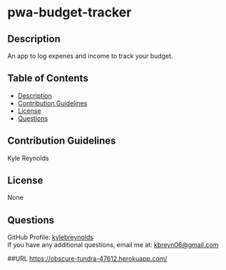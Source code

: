 # pwa-budget-tracker


  ## Description
  An app to log expenes and income to track your budget.

  ## Table of Contents

  * [Description](#description)
  * [Contribution Guidelines](#contribution-guidelines)
  * [License](#license)
  * [Questions](#questions)


  ## Contribution Guidelines
  Kyle Reynolds
  
  ## License
  None

  ## Questions
  GitHub Profile: <a href='https://github.com/kylebreynolds'>kylebreynolds</a><br>
  If you have any additional questions, email me at: <a href='mailto:kbreyn06@gmail.com'>kbreyn06@gmail.com</a>
  
  ##URL
  https://obscure-tundra-47612.herokuapp.com/
